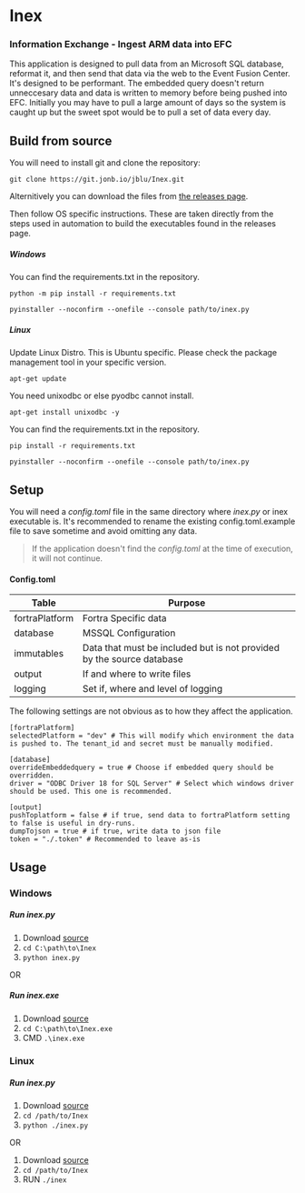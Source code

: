 # Inex

### Information Exchange - Ingest ARM data into EFC
This application is designed to pull data from an Microsoft SQL database, reformat it, and then send that data via the web to the Event Fusion Center. It's designed to be performant. The embedded query doesn't return unneccesary data and data is written to memory before being pushed into EFC. Initially you may have to pull a large amount of days so the system is caught up but the sweet spot would be to pull a set of data every day. 

## Build from source
You will need to install git and clone the repository:

`git clone https://git.jonb.io/jblu/Inex.git`

Alternitively you can download the files from [the releases page](https://git.jonb.io/jblu/Inex/releases).

Then follow OS specific instructions. These are taken directly from the steps used in automation to build the executables found in the releases page.
##### Windows

You can find the requirements.txt in the repository.

`python -m pip install -r requirements.txt`

`pyinstaller --noconfirm --onefile --console path/to/inex.py`

##### Linux
Update Linux Distro. This is Ubuntu specific. Please check the package management tool in your specific version.

`apt-get update`

You need unixodbc or else pyodbc cannot install.

`apt-get install unixodbc -y`

You can find the requirements.txt in the repository.

`pip install -r requirements.txt`

`pyinstaller --noconfirm --onefile --console path/to/inex.py`

## Setup
You will need a *config.toml* file in the same directory where *inex.py* or inex executable is. It's recommended to rename the existing config.toml.example file to save sometime and avoid omitting any data.

> If the application doesn't find the *config.toml* at the time of execution, it will not continue.

#### Config.toml
| Table | Purpose |
|-|-|
| fortraPlatform | Fortra Specific data |
| database | MSSQL Configuration |
| immutables | Data that must be included but is not provided by the source database |
| output | If and where to write files|
| logging | Set if, where and level of logging |

The following settings are not obvious as to how they affect the application.
```
[fortraPlatform]
selectedPlatform = "dev" # This will modify which environment the data is pushed to. The tenant_id and secret must be manually modified.

[database]
overrideEmbeddedquery = true # Choose if embedded query should be overridden.
driver = "ODBC Driver 18 for SQL Server" # Select which windows driver should be used. This one is recommended.

[output]
pushToplatform = false # if true, send data to fortraPlatform setting to false is useful in dry-runs.
dumpTojson = true # if true, write data to json file
token = "./.token" # Recommended to leave as-is

```

## Usage

### Windows
##### Run inex.py 
1. Download [source](https://git.jonb.io/jblu/Inex/releases)
2. `cd C:\path\to\Inex`
3. `python inex.py`

OR

##### Run inex.exe
1. Download [source](https://git.jonb.io/jblu/Inex/releases)
2. `cd C:\path\to\Inex.exe`
3. CMD `.\inex.exe`

### Linux
##### Run inex.py
1. Download [source](https://git.jonb.io/jblu/Inex/releases)
2. `cd /path/to/Inex`
3. `python ./inex.py`

OR
1. Download [source](https://git.jonb.io/jblu/Inex/releases)
2. `cd /path/to/Inex`
3. RUN `./inex`